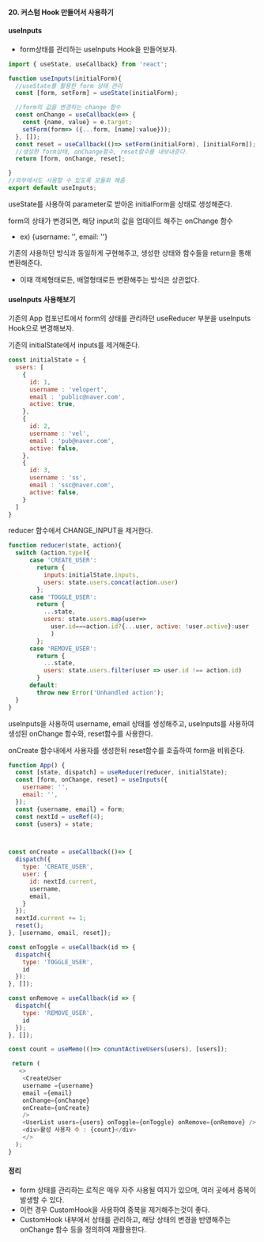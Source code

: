 #### 20. 커스텀 Hook 만들어서 사용하기

#### useInputs
- form상태를 관리하는 useInputs Hook을 만들어보자.

```javascript
import { useState, useCallback} from 'react';

function useInputs(initialForm){
  //useState를 활용한 form 상태 관리
  const [form, setForm] = useState(initialForm);

  //form의 값을 변경하는 change 함수
  const onChange = useCallback(e=> {
    const {name, value} = e.target;
    setForm(form=> ({...form, [name]:value}));
  }, []);
  const reset = useCallback(()=> setForm(initialForm), [initialForm]);
  //생성한 form상태, onChange함수, reset함수를 내보내준다.
  return [form, onChange, reset];

}
//외부에서도 사용할 수 있도록 모듈화 해줌
export default useInputs;
```
useState를 사용하여 parameter로 받아온 initialForm을 상태로 생성해준다.

form의 상태가 변경되면, 해당 input의 값을 업데이트 해주는 onChange 함수
- ex) {username: '', email: ''}

기존의 사용하던 방식과 동일하게 구현해주고, 생성한 상태와 함수들을 return을 통해 변환해준다.
- 이때 객체형태로든, 배열형태로든 변환해주는 방식은 상관없다.

#### useInputs 사용해보기
기존의 App 컴포넌트에서 form의 상태를 관리하던 useReducer 부분을 useInputs Hook으로 변경해보자.

기존의 initialState에서 inputs를 제거해준다.

```javascript
const initialState = {
  users: [
    {
      id: 1,
      username : 'velopert',
      email : 'public@naver.com',
      active: true,
    },
    {
      id: 2,
      username : 'vel',
      email : 'pub@naver.com',
      active: false,
    },
    {
      id: 3,
      username : 'ss',
      email : 'ssc@naver.com',
      active: false,
    }
  ]
}
```
reducer 함수에서 CHANGE_INPUT을 제거한다.

```javascript
function reducer(state, action){
  switch (action.type){
      case 'CREATE_USER':
        return {
          inputs:initialState.inputs,
          users: state.users.concat(action.user)
        };
      case 'TOGGLE_USER':
        return {
          ...state,
          users: state.users.map(user=>
            user.id===action.id?{...user, active: !user.active}:user
            )
        };
      case 'REMOVE_USER':
        return {
          ...state,
          users: state.users.filter(user => user.id !== action.id)
        }
      default:
        throw new Error('Unhandled action');
  }
}

```
useInputs을 사용하여 username, email 상태를 생성해주고, useInputs를 사용하여 생성된 onChange 함수와, reset함수를 사용한다.

onCreate 함수내에서 사용자를 생성한뒤 reset함수를 호출하여 form을 비워준다.

```javascript
function App() {
  const [state, dispatch] = useReducer(reducer, initialState);
  const [form, onChange, reset] = useInputs({
    username: '',
    email: '',
  });
  const {username, email} = form;
  const nextId = useRef(4);
  const {users} = state;



const onCreate = useCallback(()=> {
  dispatch({
    type: 'CREATE_USER',
    user: {
      id: nextId.current,
      username,
      email,
    }
  });
  nextId.current += 1;
  reset();
}, [username, email, reset]);

const onToggle = useCallback(id => {
  dispatch({
    type: 'TOGGLE_USER',
    id
  });
}, []);

const onRemove = useCallback(id => {
  dispatch({
    type: 'REMOVE_USER',
    id
  });
}, []);

const count = useMemo(()=> conuntActiveUsers(users), [users]);

 return (
   <>
    <CreateUser 
    username ={username}
    email ={email}
    onChange={onChange}
    onCreate={onCreate}
    />
    <UserList users={users} onToggle={onToggle} onRemove={onRemove} />
    <div>활성 사용자 수 : {count}</div>
    </>
  );
}

```

#### 정리
- form 상태를 관리하는 로직은 매우 자주 사용될 여지가 있으며, 여러 곳에서 중복이 발생할 수 있다.
- 이런 경우 CustomHook을 사용하여 중복을 제거해주는것이 좋다.
- CustomHook 내부에서 상태를 관리하고, 해당 상태의 변경을 반영해주는 onChange 함수 등을 정의하여 재활용한다.